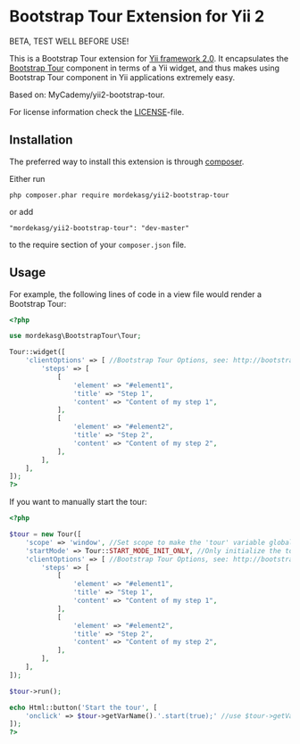 Bootstrap Tour Extension for Yii 2
=====================================

BETA, TEST WELL BEFORE USE!

This is a Bootstrap Tour extension for [Yii framework 2.0](http://www.yiiframework.com). It encapsulates the [Bootstrap Tour](https://github.com/sorich87/bootstrap-tour) component in terms of a Yii widget,
and thus makes using Bootstrap Tour component in Yii applications extremely easy.

Based on: MyCademy/yii2-bootstrap-tour.

For license information check the [LICENSE](LICENSE)-file.

Installation
------------

The preferred way to install this extension is through [composer](http://getcomposer.org/download/).

Either run

```
php composer.phar require mordekasg/yii2-bootstrap-tour
```

or add

```
"mordekasg/yii2-bootstrap-tour": "dev-master"
```

to the require section of your `composer.json` file.

Usage
----

For example, the following lines of code in a view file would render a Bootstrap Tour:

```php
<?php

use mordekasg\BootstrapTour\Tour;

Tour::widget([
    'clientOptions' => [ //Bootstrap Tour Options, see: http://bootstraptour.com/api/
        'steps' => [
            [
                'element' => "#element1",
                'title' => "Step 1",
                'content' => "Content of my step 1",
            ],
            [
                'element' => "#element2",
                'title' => "Step 2",
                'content' => "Content of my step 2",
            ],
        ],
    ],
]);
?>
```

If you want to manually start the tour:

```php
<?php

$tour = new Tour([
    'scope' => 'window', //Set scope to make the 'tour' variable global
    'startMode' => Tour::START_MODE_INIT_ONLY, //Only initialize the tour
    'clientOptions' => [ //Bootstrap Tour Options, see: http://bootstraptour.com/api/
        'steps' => [
            [
                'element' => "#element1",
                'title' => "Step 1",
                'content' => "Content of my step 1",
            ],
            [
                'element' => "#element2",
                'title' => "Step 2",
                'content' => "Content of my step 2",
            ],
        ],
    ],
]);

$tour->run();

echo Html::button('Start the tour', [
    'onclick' => $tour->getVarName().'.start(true);' //use $tour->getVarName() to get the reference to the 'tour' var name
]);
?>
```
